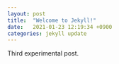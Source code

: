 ```yaml
---
layout: post
title:  "Welcome to Jekyll!"
date:   2021-01-23 12:19:34 +0900
categories: jekyll update
---
```


Third experimental post.
